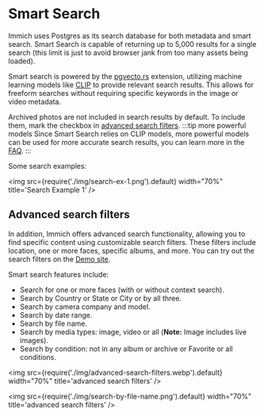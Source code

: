 # Smart Search

Immich uses Postgres as its search database for both metadata and smart search.
Smart Search is capable of returning up to 5,000 results for a single search (this limit is just to avoid browser jank from too many assets being loaded).

Smart search is powered by the [pgvecto.rs](https://github.com/tensorchord/pgvecto.rs) extension, utilizing machine learning models like [CLIP](https://openai.com/research/clip) to provide relevant search results. This allows for freeform searches without requiring specific keywords in the image or video metadata.

Archived photos are not included in search results by default. To include them, mark the checkbox in [advanced search filters](/docs/features/smart-search#advanced-search-filters).
:::tip more powerful models
Since Smart Search relies on CLIP models, more powerful models can be used for more accurate search results, you can learn more in the [FAQ](/docs/FAQ#can-i-use-a-custom-clip-model).
:::

Some search examples:

<img src={require('./img/search-ex-1.png').default} width="70%" title='Search Example 1' />

## Advanced search filters

In addition, Immich offers advanced search functionality, allowing you to find specific content using customizable search filters. These filters include location, one or more faces, specific albums, and more. You can try out the search filters on the [Demo site](https://demo.immich.app).

Smart search features include:

- Search for one or more faces (with or without context search).
- Search by Country or State or City or by all three.
- Search by camera company and model.
- Search by date range.
- Search by file name.
- Search by media types: image, video or all (**Note:** Image includes live images).
- Search by condition: not in any album or archive or Favorite or all conditions.

<img src={require('./img/advanced-search-filters.webp').default} width="70%" title='advanced search filters' />

<img src={require('./img/search-by-file-name.png').default} width="70%" title='advanced search filters' />

